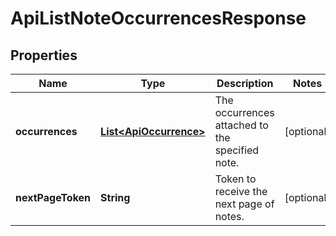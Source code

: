 
# ApiListNoteOccurrencesResponse

## Properties
Name | Type | Description | Notes
------------ | ------------- | ------------- | -------------
**occurrences** | [**List&lt;ApiOccurrence&gt;**](ApiOccurrence.md) | The occurrences attached to the specified note. |  [optional]
**nextPageToken** | **String** | Token to receive the next page of notes. |  [optional]




